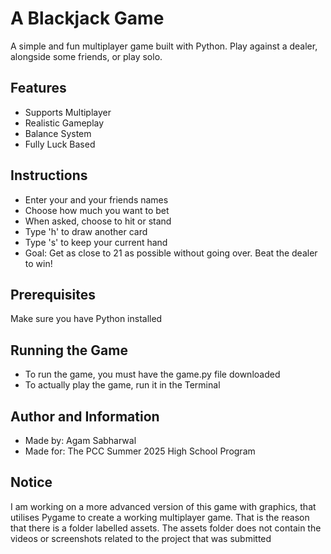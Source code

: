 # A Blackjack Game
A simple and fun multiplayer game built with Python. Play against a dealer, alongside some friends, or play solo. 

## Features
- Supports Multiplayer
- Realistic Gameplay
- Balance System
- Fully Luck Based 

## Instructions 
- Enter your and your friends names
- Choose how much you want to bet
- When asked, choose to hit or stand
- Type 'h' to draw another card
- Type 's' to keep your current hand
- Goal: Get as close to 21 as possible without going over. Beat the dealer to win!


## Prerequisites
Make sure you have Python installed 

## Running the Game
- To run the game, you must have the game.py file downloaded 
- To actually play the game, run it in the Terminal 


## Author and Information
- Made by: Agam Sabharwal 
- Made for: The PCC Summer 2025 High School Program

## Notice
I am working on a more advanced version of this game with graphics, that utilises Pygame to create a working multiplayer game. That is the reason that there is a folder labelled assets. The assets folder does not contain the videos or screenshots related to the project that was submitted








